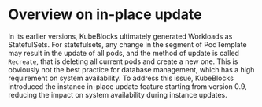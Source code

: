 # Overview on in-place update

In its earlier versions, KubeBlocks ultimately generated Workloads as StatefulSets. For statefulsets, any change in the segment of PodTemplate may result in the update of all pods, and  the method of update is called `Recreate`, that is deleting all current pods and create a new one. This is obviously not the best practice for database management, which has a high requirement on system availability.
To address this issue, KubeBlocks introduced the instance in-place update feature starting from version 0.9, reducing the impact on system availability during instance updates.
